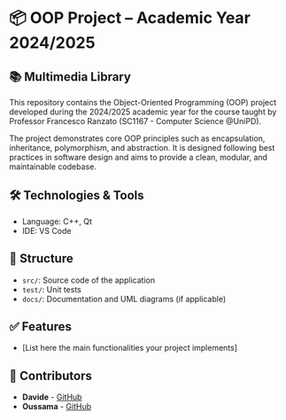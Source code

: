 # 📦 OOP Project – Academic Year 2024/2025

## 📚 Multimedia Library

This repository contains the Object-Oriented Programming (OOP) project developed during the 2024/2025 academic year for the course taught by Professor Francesco Ranzato (SC1167 - Computer Science @UniPD).

The project demonstrates core OOP principles such as encapsulation, inheritance, polymorphism, and abstraction. It is designed following best practices in software design and aims to provide a clean, modular, and maintainable codebase.

## 🛠️ Technologies & Tools

- Language: C++, Qt
- IDE: VS Code

## 📁 Structure

- `src/`: Source code of the application  
- `test/`: Unit tests  
- `docs/`: Documentation and UML diagrams (if applicable)

## ✅ Features

- [List here the main functionalities your project implements]

## 🤝 Contributors

- **Davide** - [GitHub](https://github.com/DavideColabove)
- **Oussama** - [GitHub](https://github.com/m4hd1-exe)
